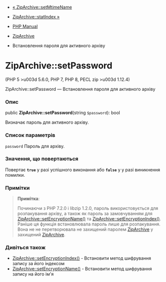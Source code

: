 - [« ZipArchive::setMtimeName](ziparchive.setmtimename.md)
- [ZipArchive::statIndex »](ziparchive.statindex.md)

- [PHP Manual](index.md)
- [ZipArchive](class.ziparchive.md)
- Встановлення пароля для активного архіву

# ZipArchive::setPassword

(PHP 5 \>u003d 5.6.0, PHP 7, PHP 8, PECL zip \>u003d 1.12.4)

ZipArchive::setPassword — Встановлення пароля для активного архіву

### Опис

public **ZipArchive::setPassword**(string `$password`): bool

Визначає пароль для активного архіву.

### Список параметрів

`password`
Пароль для архіву.

### Значення, що повертаються

Повертає **`true`** у разі успішного виконання або **`false`** у
у разі виникнення помилки.

### Примітки

> **Примітка**:
>
> Починаючи з PHP 7.2.0 і libzip 1.2.0, пароль використовується для
> розпакування архіву, а також як пароль за замовчуванням для
> [ZipArchive::setEncryptionName()](ziparchive.setencryptionname.md) та
> [ZipArchive::setEncryptionIndex()](ziparchive.setencryptionindex.md).
> Раніше ця функція встановлювала пароль лише для розпакування. Вона не
> не перетворювала не захищений паролем
> [ZipArchive](class.ziparchive.md) у захищений
> [ZipArchive](class.ziparchive.md).

### Дивіться також

- [ZipArchive::setEncryptionIndex()](ziparchive.setencryptionindex.md) -
Встановити метод шифрування запису за його індексом
- [ZipArchive::setEncryptionName()](ziparchive.setencryptionname.md) -
Встановити метод шифрування запису на його ім'я
